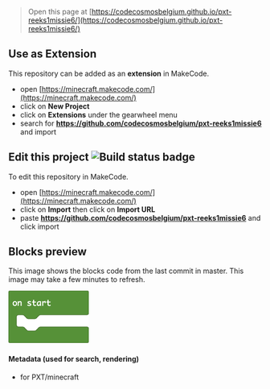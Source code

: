 
> Open this page at [https://codecosmosbelgium.github.io/pxt-reeks1missie6/](https://codecosmosbelgium.github.io/pxt-reeks1missie6/)

## Use as Extension

This repository can be added as an **extension** in MakeCode.

* open [https://minecraft.makecode.com/](https://minecraft.makecode.com/)
* click on **New Project**
* click on **Extensions** under the gearwheel menu
* search for **https://github.com/codecosmosbelgium/pxt-reeks1missie6** and import

## Edit this project ![Build status badge](https://github.com/codecosmosbelgium/pxt-reeks1missie6/workflows/MakeCode/badge.svg)

To edit this repository in MakeCode.

* open [https://minecraft.makecode.com/](https://minecraft.makecode.com/)
* click on **Import** then click on **Import URL**
* paste **https://github.com/codecosmosbelgium/pxt-reeks1missie6** and click import

## Blocks preview

This image shows the blocks code from the last commit in master.
This image may take a few minutes to refresh.

![A rendered view of the blocks](https://github.com/codecosmosbelgium/pxt-reeks1missie6/raw/master/.github/makecode/blocks.png)

#### Metadata (used for search, rendering)

* for PXT/minecraft
<script src="https://makecode.com/gh-pages-embed.js"></script><script>makeCodeRender("{{ site.makecode.home_url }}", "{{ site.github.owner_name }}/{{ site.github.repository_name }}");</script>
